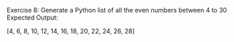 Exercise 8: Generate a Python list of all the even numbers between 4 to 30
Expected Output:

[4, 6, 8, 10, 12, 14, 16, 18, 20, 22, 24, 26, 28]
